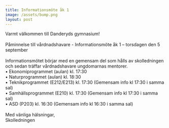```yaml
---
title: Informationsmöte åk 1
image: /assets/bump.png
layout: post
---
```


Varmt välkommen till Danderyds gymnasium! 
<br>
<br>
Påminnelse till vårdnadshavare - Informationsmöte åk 1 – torsdagen den 5 september
<br>
<br>
Informationsmötet börjar med en gemensam del som hålls av skolledningen och sedan träffar vårdnadshavare ungdomarnas mentorer. 
<br>
•	Ekonomiprogrammet (aulan) kl. 17:30 <br>
•	Naturprogrammet (aulan) kl. 18:30 <br>
•	Teknikprogrammet (E212/E213) kl. 17:30 (Gemensam info kl 17:30 i samma sal) <br>
•	Samhällsprogrammet (E210) kl. 17:30 (Gemensam info kl 17:30 i samma sal) <br> 
•	ASD (P203) kl. 16:30 (Gemensam info kl 16:30 i samma sal) <br> 
<br>
Med vänliga hälsningar, <br>
Skolledningen
